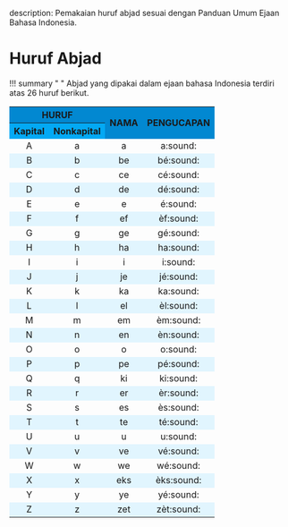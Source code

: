 description: Pemakaian huruf abjad sesuai dengan Panduan Umum Ejaan Bahasa Indonesia.

# Huruf Abjad

!!! summary " "
    Abjad yang dipakai dalam ejaan bahasa Indonesia terdiri atas 26 huruf berikut.

<table markdown="1">
  <tr>
    <th colspan="2" style="text-align:center;font-weight:700; background:#0288D1;">HURUF</th>
    <th rowspan="2" style="text-align:center;vertical-align:middle;font-weight:700;background:#0288D1;">NAMA</th>
    <th rowspan="2" style="text-align:center;vertical-align:middle;font-weight:700;background:#0288D1;">PENGUCAPAN</th>
  </tr>
  <tr>
    <th style="font-weight:700;background:#03A9F4;">Kapital</th>
    <th style="font-weight:700;background:#03A9F4;">Nonkapital</th>
  </tr>
  <tr>
    <td style="text-align: center">A</td>
    <td style="text-align: center">a</td>
    <td style="text-align: center">a</td>
    <td style="text-align: center">a<span class="suara" onclick="responsiveVoice.speak('a', 'Indonesian Female');" type="button" value="Play">:sound:</span></td>
  </tr>
  <tr style="background:#E1F5FE">
    <td style="text-align: center">B</td>
    <td style="text-align: center">b</td>
    <td style="text-align: center">be</td>
    <td style="text-align: center">bé<span class="suara" onclick="responsiveVoice.speak('b', 'Indonesian Female');" type="button" value="Play">:sound:</span></td>
  </tr>
  <tr>
    <td style="text-align: center">C</td>
    <td style="text-align: center">c</td>
    <td style="text-align: center">ce</td>
    <td style="text-align: center">cé<span class="suara" onclick="responsiveVoice.speak('c', 'Indonesian Female');" type="button" value="Play">:sound:</span></td>
  </tr>
  <tr style="background:#E1F5FE">
    <td style="text-align: center">D</td>
    <td style="text-align: center">d</td>
    <td style="text-align: center">de</td>
    <td style="text-align: center">dé<span class="suara" onclick="responsiveVoice.speak('d', 'Indonesian Female');" type="button" value="Play">:sound:</span></td>
  </tr>
  <tr>
    <td style="text-align: center">E</td>
    <td style="text-align: center">e</td>
    <td style="text-align: center">e</td>
    <td style="text-align: center">é<span class="suara" onclick="responsiveVoice.speak('e', 'Indonesian Female');" type="button" value="Play">:sound:</span></td>
  </tr>
  <tr style="background:#E1F5FE">
    <td style="text-align: center">F</td>
    <td style="text-align: center">f</td>
    <td style="text-align: center">ef</td>
    <td style="text-align: center">èf<span class="suara" onclick="responsiveVoice.speak('f', 'Indonesian Female');" type="button" value="Play">:sound:</span></td>
  </tr>
  <tr>
    <td style="text-align: center">G</td>
    <td style="text-align: center">g</td>
    <td style="text-align: center">ge</td>
    <td style="text-align: center">gé<span class="suara" onclick="responsiveVoice.speak('g', 'Indonesian Female');" type="button" value="Play">:sound:</span></td>
  </tr>
  <tr style="background:#E1F5FE">
    <td style="text-align: center">H</td>
    <td style="text-align: center">h</td>
    <td style="text-align: center">ha</td>
    <td style="text-align: center">ha<span class="suara" onclick="responsiveVoice.speak('h', 'Indonesian Female');" type="button" value="Play">:sound:</span></td>
  </tr>
  <tr>
    <td style="text-align: center">I</td>
    <td style="text-align: center">i</td>
    <td style="text-align: center">i</td>
    <td style="text-align: center">i<span class="suara" onclick="responsiveVoice.speak('i', 'Indonesian Female');" type="button" value="Play">:sound:</span></td>
  </tr>
  <tr style="background:#E1F5FE">
    <td style="text-align: center">J</td>
    <td style="text-align: center">j</td>
    <td style="text-align: center">je</td>
    <td style="text-align: center">jé<span class="suara" onclick="responsiveVoice.speak('j', 'Indonesian Female');" type="button" value="Play">:sound:</span></td>
  </tr>
  <tr>
    <td style="text-align: center">K</td>
    <td style="text-align: center">k</td>
    <td style="text-align: center">ka</td>
    <td style="text-align: center">ka<span class="suara" onclick="responsiveVoice.speak('k', 'Indonesian Female');" type="button" value="Play">:sound:</span></td>
  </tr>
  <tr style="background:#E1F5FE">
    <td style="text-align: center">L</td>
    <td style="text-align: center">l</td>
    <td style="text-align: center">el</td>
    <td style="text-align: center">èl<span class="suara" onclick="responsiveVoice.speak('l', 'Indonesian Female');" type="button" value="Play">:sound:</span></td>
  </tr>
  <tr>
    <td style="text-align: center">M</td>
    <td style="text-align: center">m</td>
    <td style="text-align: center">em</td>
    <td style="text-align: center">èm<span class="suara" onclick="responsiveVoice.speak('m', 'Indonesian Female');" type="button" value="Play">:sound:</span></td>
  </tr>
  <tr style="background:#E1F5FE">
    <td style="text-align: center">N</td>
    <td style="text-align: center">n</td>
    <td style="text-align: center">en</td>
    <td style="text-align: center">èn<span class="suara" onclick="responsiveVoice.speak('n', 'Indonesian Female');" type="button" value="Play">:sound:</span></td>
  </tr>
  <tr>
    <td style="text-align: center">O</td>
    <td style="text-align: center">o</td>
    <td style="text-align: center">o</td>
    <td style="text-align: center">o<span class="suara" onclick="responsiveVoice.speak('o', 'Indonesian Female');" type="button" value="Play">:sound:</span></td>
  </tr>
  <tr style="background:#E1F5FE">
    <td style="text-align: center">P</td>
    <td style="text-align: center">p</td>
    <td style="text-align: center">pe</td>
    <td style="text-align: center">pé<span class="suara" onclick="responsiveVoice.speak('p', 'Indonesian Female');" type="button" value="Play">:sound:</span></td>
  </tr>
  <tr>
    <td style="text-align: center">Q</td>
    <td style="text-align: center">q</td>
    <td style="text-align: center">ki</td>
    <td style="text-align: center">ki<span class="suara" onclick="responsiveVoice.speak('q', 'Indonesian Female');" type="button" value="Play">:sound:</span></td>
  </tr>
  <tr style="background:#E1F5FE">
    <td style="text-align: center">R</td>
    <td style="text-align: center">r</td>
    <td style="text-align: center">er</td>
    <td style="text-align: center">èr<span class="suara" onclick="responsiveVoice.speak('r', 'Indonesian Female');" type="button" value="Play">:sound:</span></td>
  </tr>
  <tr>
    <td style="text-align: center">S</td>
    <td style="text-align: center">s</td>
    <td style="text-align: center">es</td>
    <td style="text-align: center">ès<span class="suara" onclick="responsiveVoice.speak('s', 'Indonesian Female');" type="button" value="Play">:sound:</span></td>
  </tr>
  <tr style="background:#E1F5FE">
    <td style="text-align: center">T</td>
    <td style="text-align: center">t</td>
    <td style="text-align: center">te</td>
    <td style="text-align: center">té<span class="suara" onclick="responsiveVoice.speak('t', 'Indonesian Female');" type="button" value="Play">:sound:</span></td>
  </tr>
  <tr>
    <td style="text-align: center">U</td>
    <td style="text-align: center">u</td>
    <td style="text-align: center">u</td>
    <td style="text-align: center">u<span class="suara" onclick="responsiveVoice.speak('u', 'Indonesian Female');" type="button" value="Play">:sound:</span></td>
  </tr>
  <tr style="background:#E1F5FE">
    <td style="text-align: center">V</td>
    <td style="text-align: center">v</td>
    <td style="text-align: center">ve</td>
    <td style="text-align: center">vé<span class="suara" onclick="responsiveVoice.speak('v', 'Indonesian Female');" type="button" value="Play">:sound:</span></td>
  </tr>
  <tr>
    <td style="text-align: center">W</td>
    <td style="text-align: center">w</td>
    <td style="text-align: center">we</td>
    <td style="text-align: center">wé<span class="suara" onclick="responsiveVoice.speak('w', 'Indonesian Female');" type="button" value="Play">:sound:</span></td>
  </tr>
  <tr style="background:#E1F5FE">
    <td style="text-align: center">X</td>
    <td style="text-align: center">x</td>
    <td style="text-align: center">eks</td>
    <td style="text-align: center">èks<span class="suara" onclick="responsiveVoice.speak('x', 'Indonesian Female');" type="button" value="Play">:sound:</span></td>
  </tr>
  <tr>
    <td style="text-align: center">Y</td>
    <td style="text-align: center">y</td>
    <td style="text-align: center">ye</td>
    <td style="text-align: center">yé<span class="suara" onclick="responsiveVoice.speak('y', 'Indonesian Female');" type="button" value="Play">:sound:</span></td>
  </tr>
  <tr style="background:#E1F5FE">
    <td style="text-align: center">Z</td>
    <td style="text-align: center">z</td>
    <td style="text-align: center">zet</td>
    <td style="text-align: center">zèt<span class="suara" onclick="responsiveVoice.speak('z', 'Indonesian Female');" type="button" value="Play">:sound:</span></td>
  </tr>
</table>

<script src="http://code.responsivevoice.org/responsivevoice.js"></script>

